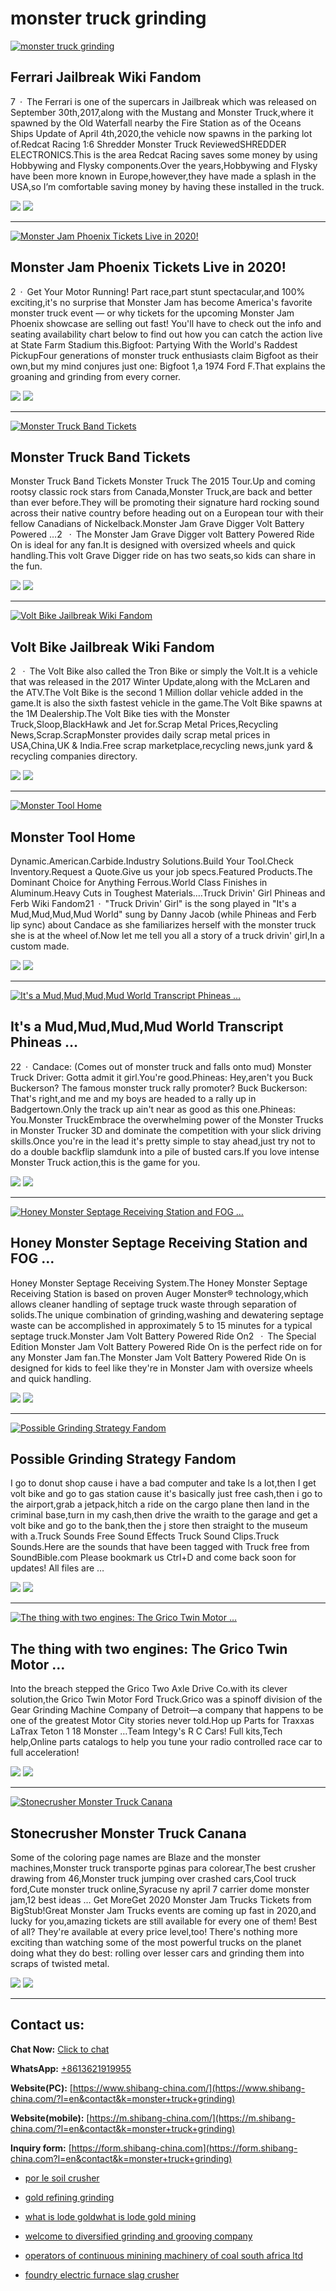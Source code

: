# monster truck grinding

<a href="https://swt.shibang-china.com/?l=en&img&k=monster+truck+grinding" target="_blank">![monster truck grinding](http://static.shibang-china.com/all-800x300/1402.jpg)</a>

## Ferrari Jailbreak Wiki Fandom
7&ensp;&#0183;&ensp;The Ferrari is one of the supercars in Jailbreak which was released on September 30th,2017,along with the Mustang and Monster Truck,where it spawned by the Old Waterfall nearby the Fire Station as of the Oceans Ships Update of April 4th,2020,the vehicle now spawns in the parking lot of.Redcat Racing 1:6 Shredder Monster Truck ReviewedSHREDDER ELECTRONICS.This is the area Redcat Racing saves some money by using Hobbywing and Flysky components.Over the years,Hobbywing and Flysky have been more known in Europe,however,they have made a splash in the USA,so I’m comfortable saving money by having these installed in the truck.


<a href="https://whatsapp.shibangsoft.com/WhatsApp.php" target="_blank" title="WhatsApp">![](http://static.shibang-china.com/icon/whatsapp.png)</a> <a href="https://swt.shibang-china.com/?l=en&icon&k=monster+truck+grinding" target="_blank">![](http://static.shibang-china.com/icon/chat-en.png)</a>

---

<a href="https://swt.shibang-china.com/?l=en&img&k=monster+truck+grinding" target="_blank">![Monster Jam Phoenix Tickets Live in 2020!](http://static.shibang-china.com/all-800x300/1073.jpg)</a>

## Monster Jam Phoenix Tickets Live in 2020!
2&ensp;&#0183;&ensp;Get Your Motor Running! Part race,part stunt spectacular,and 100% exciting,it's no surprise that Monster Jam has become America's favorite monster truck event — or why tickets for the upcoming Monster Jam Phoenix showcase are selling out fast! You'll have to check out the info and seating availability chart below to find out how you can catch the action live at State Farm Stadium this.Bigfoot: Partying With the World's Raddest PickupFour generations of monster truck enthusiasts claim Bigfoot as their own,but my mind conjures just one: Bigfoot 1,a 1974 Ford F.That explains the groaning and grinding from every corner.


<a href="https://whatsapp.shibangsoft.com/WhatsApp.php" target="_blank" title="WhatsApp">![](http://static.shibang-china.com/icon/whatsapp.png)</a> <a href="https://swt.shibang-china.com/?l=en&icon&k=monster+truck+grinding" target="_blank">![](http://static.shibang-china.com/icon/chat-en.png)</a>

---

<a href="https://swt.shibang-china.com/?l=en&img&k=monster+truck+grinding" target="_blank">![Monster Truck Band Tickets](http://static.shibang-china.com/all-800x300/1141.jpg)</a>

## Monster Truck Band Tickets
Monster Truck Band Tickets Monster Truck The 2015 Tour.Up and coming rootsy classic rock stars from Canada,Monster Truck,are back and better than ever before.They will be promoting their signature hard rocking sound across their native country before heading out on a European tour with their fellow Canadians of Nickelback.Monster Jam Grave Digger Volt Battery Powered …2 &ensp;&#0183;&ensp;The Monster Jam Grave Digger volt Battery Powered Ride On is ideal for any fan.It is designed with oversized wheels and quick handling.This volt Grave Digger ride on has two seats,so kids can share in the fun.


<a href="https://whatsapp.shibangsoft.com/WhatsApp.php" target="_blank" title="WhatsApp">![](http://static.shibang-china.com/icon/whatsapp.png)</a> <a href="https://swt.shibang-china.com/?l=en&icon&k=monster+truck+grinding" target="_blank">![](http://static.shibang-china.com/icon/chat-en.png)</a>

---

<a href="https://swt.shibang-china.com/?l=en&img&k=monster+truck+grinding" target="_blank">![Volt Bike Jailbreak Wiki Fandom](http://static.shibang-china.com/all-800x300/1056.jpg)</a>

## Volt Bike Jailbreak Wiki Fandom
2 &ensp;&#0183;&ensp;The Volt Bike also called the Tron Bike or simply the Volt.It is a vehicle that was released in the 2017 Winter Update,along with the McLaren and the ATV.The Volt Bike is the second 1 Million dollar vehicle added in the game.It is also the sixth fastest vehicle in the game.The Volt Bike spawns at the 1M Dealership.The Volt Bike ties with the Monster Truck,Sloop,BlackHawk and Jet for.Scrap Metal Prices,Recycling News,Scrap.ScrapMonster provides daily scrap metal prices in USA,China,UK &amp; India.Free scrap marketplace,recycling news,junk yard &amp; recycling companies directory.


<a href="https://whatsapp.shibangsoft.com/WhatsApp.php" target="_blank" title="WhatsApp">![](http://static.shibang-china.com/icon/whatsapp.png)</a> <a href="https://swt.shibang-china.com/?l=en&icon&k=monster+truck+grinding" target="_blank">![](http://static.shibang-china.com/icon/chat-en.png)</a>

---

<a href="https://swt.shibang-china.com/?l=en&img&k=monster+truck+grinding" target="_blank">![Monster Tool Home](http://static.shibang-china.com/all-800x300/657.jpg)</a>

## Monster Tool Home
Dynamic.American.Carbide.Industry Solutions.Build Your Tool.Check Inventory.Request a Quote.Give us your job specs.Featured Products.The Dominant Choice for Anything Ferrous.World Class Finishes in Aluminum.Heavy Cuts in Toughest Materials.…Truck Drivin' Girl Phineas and Ferb Wiki Fandom21&ensp;&#0183;&ensp;&quot;Truck Drivin' Girl&quot; is the song played in &quot;It's a Mud,Mud,Mud,Mud World&quot; sung by Danny Jacob (while Phineas and Ferb lip sync) about Candace as she familiarizes herself with the monster truck she is at the wheel of.Now let me tell you all a story of a truck drivin' girl,In a custom made.


<a href="https://whatsapp.shibangsoft.com/WhatsApp.php" target="_blank" title="WhatsApp">![](http://static.shibang-china.com/icon/whatsapp.png)</a> <a href="https://swt.shibang-china.com/?l=en&icon&k=monster+truck+grinding" target="_blank">![](http://static.shibang-china.com/icon/chat-en.png)</a>

---

<a href="https://swt.shibang-china.com/?l=en&img&k=monster+truck+grinding" target="_blank">![It's a Mud,Mud,Mud,Mud World Transcript Phineas …](http://static.shibang-china.com/all-800x300/1416.jpg)</a>

## It's a Mud,Mud,Mud,Mud World Transcript Phineas …
22&ensp;&#0183;&ensp;Candace: (Comes out of monster truck and falls onto mud) Monster Truck Driver: Gotta admit it girl.You're good.Phineas: Hey,aren't you Buck Buckerson? The famous monster truck rally promoter? Buck Buckerson: That's right,and me and my boys are headed to a rally up in Badgertown.Only the track up ain't near as good as this one.Phineas: You.Monster TruckEmbrace the overwhelming power of the Monster Trucks in Monster Trucker 3D and dominate the competition with your slick driving skills.Once you're in the lead it's pretty simple to stay ahead,just try not to do a double backflip slamdunk into a pile of busted cars.If you love intense Monster Truck action,this is the game for you.


<a href="https://whatsapp.shibangsoft.com/WhatsApp.php" target="_blank" title="WhatsApp">![](http://static.shibang-china.com/icon/whatsapp.png)</a> <a href="https://swt.shibang-china.com/?l=en&icon&k=monster+truck+grinding" target="_blank">![](http://static.shibang-china.com/icon/chat-en.png)</a>

---

<a href="https://swt.shibang-china.com/?l=en&img&k=monster+truck+grinding" target="_blank">![Honey Monster Septage Receiving Station and FOG …](http://static.shibang-china.com/all-800x300/270.jpg)</a>

## Honey Monster Septage Receiving Station and FOG …
Honey Monster Septage Receiving System.The Honey Monster Septage Receiving Station is based on proven Auger Monster&#174; technology,which allows cleaner handling of septage truck waste through separation of solids.The unique combination of grinding,washing and dewatering septage waste can be accomplished in approximately 5 to 15 minutes for a typical septage truck.Monster Jam Volt Battery Powered Ride On2 &ensp;&#0183;&ensp;The Special Edition Monster Jam Volt Battery Powered Ride On is the perfect ride on for any Monster Jam fan.The Monster Jam Volt Battery Powered Ride On is designed for kids to feel like they're in Monster Jam with oversize wheels and quick handling.


<a href="https://whatsapp.shibangsoft.com/WhatsApp.php" target="_blank" title="WhatsApp">![](http://static.shibang-china.com/icon/whatsapp.png)</a> <a href="https://swt.shibang-china.com/?l=en&icon&k=monster+truck+grinding" target="_blank">![](http://static.shibang-china.com/icon/chat-en.png)</a>

---

<a href="https://swt.shibang-china.com/?l=en&img&k=monster+truck+grinding" target="_blank">![Possible Grinding Strategy Fandom](http://static.shibang-china.com/all-800x300/1387.jpg)</a>

## Possible Grinding Strategy Fandom
I go to donut shop cause i have a bad computer and take ls a lot,then I get volt bike and go to gas station cause it's basically just free cash,then i go to the airport,grab a jetpack,hitch a ride on the cargo plane then land in the criminal base,turn in my cash,then drive the wraith to the garage and get a volt bike and go to the bank,then the j store then straight to the museum with a.Truck Sounds Free Sound Effects Truck Sound Clips.Truck Sounds.Here are the sounds that have been tagged with Truck free from SoundBible.com Please bookmark us Ctrl+D and come back soon for updates! All files are …


<a href="https://whatsapp.shibangsoft.com/WhatsApp.php" target="_blank" title="WhatsApp">![](http://static.shibang-china.com/icon/whatsapp.png)</a> <a href="https://swt.shibang-china.com/?l=en&icon&k=monster+truck+grinding" target="_blank">![](http://static.shibang-china.com/icon/chat-en.png)</a>

---

<a href="https://swt.shibang-china.com/?l=en&img&k=monster+truck+grinding" target="_blank">![The thing with two engines: The Grico Twin Motor …](http://static.shibang-china.com/all-800x300/793.jpg)</a>

## The thing with two engines: The Grico Twin Motor …
Into the breach stepped the Grico Two Axle Drive Co.with its clever solution,the Grico Twin Motor Ford Truck.Grico was a spinoff division of the Gear Grinding Machine Company of Detroit—a company that happens to be one of the greatest Motor City stories never told.Hop up Parts for Traxxas LaTrax Teton 1 18 Monster …Team Integy's R C Cars! Full kits,Tech help,Online parts catalogs to help you tune your radio controlled race car to full acceleration!


<a href="https://whatsapp.shibangsoft.com/WhatsApp.php" target="_blank" title="WhatsApp">![](http://static.shibang-china.com/icon/whatsapp.png)</a> <a href="https://swt.shibang-china.com/?l=en&icon&k=monster+truck+grinding" target="_blank">![](http://static.shibang-china.com/icon/chat-en.png)</a>

---

<a href="https://swt.shibang-china.com/?l=en&img&k=monster+truck+grinding" target="_blank">![Stonecrusher Monster Truck Canana](http://static.shibang-china.com/all-800x300/975.jpg)</a>

## Stonecrusher Monster Truck Canana
Some of the coloring page names are Blaze and the monster machines,Monster truck transporte pginas para colorear,The best crusher drawing from 46,Monster truck jumping over crashed cars,Cool truck ford,Cute monster truck online,Syracuse ny april 7 carrier dome monster jam,12 best ideas … Get MoreGet 2020 Monster Jam Trucks Tickets from BigStub!Great Monster Jam Trucks events are coming up fast in 2020,and lucky for you,amazing tickets are still available for every one of them! Best of all? They're available at every price level,too! There's nothing more exciting than watching some of the most powerful trucks on the planet doing what they do best: rolling over lesser cars and grinding them into scraps of twisted metal.


<a href="https://whatsapp.shibangsoft.com/WhatsApp.php" target="_blank" title="WhatsApp">![](http://static.shibang-china.com/icon/whatsapp.png)</a> <a href="https://swt.shibang-china.com/?l=en&icon&k=monster+truck+grinding" target="_blank">![](http://static.shibang-china.com/icon/chat-en.png)</a>

---
## Contact us:

**Chat Now:** [Click to chat](https://swt.shibang-china.com?l=en&contact&k=monster+truck+grinding)

**WhatsApp:**  [+8613621919955](https://whatsapp.shibangsoft.com/WhatsApp.php)

**Website(PC):** [https://www.shibang-china.com/](https://www.shibang-china.com/?l=en&contact&k=monster+truck+grinding)

**Website(mobile):** [https://m.shibang-china.com/](https://m.shibang-china.com/?l=en&contact&k=monster+truck+grinding)

**Inquiry form:** [https://form.shibang-china.com](https://form.shibang-china.com?l=en&contact&k=monster+truck+grinding)

* [por le soil crusher](../156/por%20le%20soil%20crusher.md)

* [gold refining grinding](../154/gold%20refining%20grinding.md)

* [what is lode goldwhat is lode gold mining](../157/what%20is%20lode%20goldwhat%20is%20lode%20gold%20mining.md)

* [welcome to diversified grinding and grooving company](../151/welcome%20to%20diversified%20grinding%20and%20grooving%20company.md)

* [operators of continuous minining machinery of coal south africa ltd](../153/operators%20of%20continuous%20minining%20machinery%20of%20coal%20south%20africa%20ltd.md)

* [foundry electric furnace slag crusher](../157/foundry%20electric%20furnace%20slag%20crusher.md)